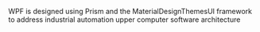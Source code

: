WPF is designed using Prism and the MaterialDesignThemesUI framework to address industrial automation upper computer software architecture
